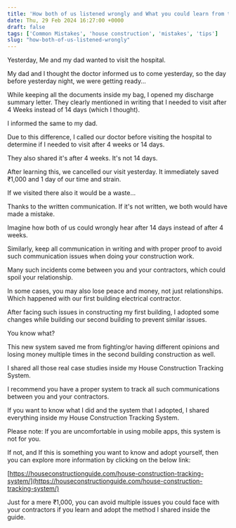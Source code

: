 ```yaml
---
title: 'How both of us listened wrongly and What you could learn from this'
date: Thu, 29 Feb 2024 16:27:00 +0000
draft: false
tags: ['Common Mistakes', 'house construction', 'mistakes', 'tips']
slug: "how-both-of-us-listened-wrongly"
---
```


Yesterday, Me and my dad wanted to visit the hospital.

My dad and I thought the doctor informed us to come yesterday, so the day before yesterday night, we were getting ready…

While keeping all the documents inside my bag, I opened my discharge summary letter. They clearly mentioned in writing that I needed to visit after 4 Weeks instead of 14 days (which I thought).

I informed the same to my dad.

Due to this difference, I called our doctor before visiting the hospital to determine if I needed to visit after 4 weeks or 14 days.

They also shared it's after 4 weeks. It's not 14 days.

After learning this, we cancelled our visit yesterday. It immediately saved ₹1,000 and 1 day of our time and strain.

If we visited there also it would be a waste…

Thanks to the written communication. If it's not written, we both would have made a mistake.

Imagine how both of us could wrongly hear after 14 days instead of after 4 weeks.

Similarly, keep all communication in writing and with proper proof to avoid such communication issues when doing your construction work.

Many such incidents come between you and your contractors, which could spoil your relationship.

In some cases, you may also lose peace and money, not just relationships. Which happened with our first building electrical contractor.

After facing such issues in constructing my first building, I adopted some changes while building our second building to prevent similar issues.

You know what?

This new system saved me from fighting/or having different opinions and losing money multiple times in the second building construction as well.

I shared all those real case studies inside my House Construction Tracking System.

I recommend you have a proper system to track all such communications between you and your contractors.

If you want to know what I did and the system that I adopted, I shared everything inside my House Construction Tracking System.

Please note: If you are uncomfortable in using mobile apps, this system is not for you.

If not, and If this is something you want to know and adopt yourself, then you can explore more information by clicking on the below link:

[https://houseconstructionguide.com/house-construction-tracking-system/](https://houseconstructionguide.com/house-construction-tracking-system/)

Just for a mere ₹1,000, you can avoid multiple issues you could face with your contractors if you learn and adopt the method I shared inside the guide.